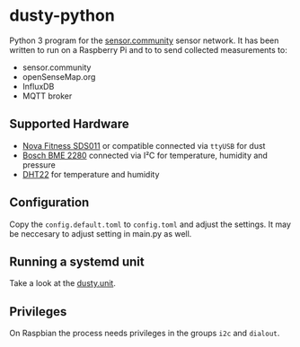 # dusty-python

Python 3 program for the [sensor.community](sensor.community) sensor network.
It has been written to run on a Raspberry Pi and to to send collected measurements to:

* sensor.community
* openSenseMap.org
* InfluxDB
* MQTT broker

## Supported Hardware

* [Nova Fitness SDS011](http://aqicn.org/sensor/sds011/) or compatible connected via `ttyUSB` for dust
* [Bosch BME 2280](https://www.bosch-sensortec.com/bst/products/all_products/bme280) connected via I²C for temperature, humidity and pressure
* [DHT22](https://learn.adafruit.com/dht/overview) for temperature and humidity

## Configuration

Copy the `config.default.toml` to `config.toml` and adjust the settings. It may be neccesary to adjust setting in main.py as well.

## Running a systemd unit

Take a look at the [dusty.unit](dusty.unit).

## Privileges

On Raspbian the process needs privileges in the groups `i2c` and `dialout`.
